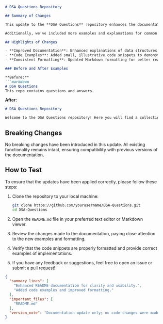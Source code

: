 ```markdown
# DSA Questions Repository

## Summary of Changes

This update to the **DSA Questions** repository enhances the documentation in the README file. Clearer instructions and improved formatting have been introduced to facilitate better understanding and navigation for contributors and users alike. The changes aim to provide a more streamlined experience when accessing essential information about the project, its structure, and usage guidelines.

Additionally, we've included more examples and explanations for common data structures and algorithms, ensuring that users can quickly grasp the concepts and implement solutions effectively. This update serves as a stepping stone towards building a more comprehensive and user-friendly resource for those learning data structures and algorithms.

## Highlights of Changes

- **Improved Documentation**: Enhanced explanations of data structures and algorithms.
- **Code Examples**: Added small, illustrative code snippets to demonstrate key concepts.
- **Consistent Formatting**: Updated Markdown formatting for better readability and aesthetics.

### Before and After Examples

**Before:**
```markdown
# DSA Questions
This repo contains questions and answers.
```

**After:**
```markdown
# DSA Questions Repository

Welcome to the DSA Questions repository! Here you will find a collection of data structure and algorithm questions along with their solutions. This resource is designed to help you understand and implement various algorithms effectively.
```

## Breaking Changes

No breaking changes have been introduced in this update. All existing functionality remains intact, ensuring compatibility with previous versions of the documentation.

## How to Test

To ensure that the updates have been applied correctly, please follow these steps:

1. Clone the repository to your local machine:
    ```bash
    git clone https://github.com/yourusername/DSA-Questions.git
    cd DSA-Questions
    ```

2. Open the `README.md` file in your preferred text editor or Markdown viewer.

3. Review the changes made to the documentation, paying close attention to the new examples and formatting.

4. Verify that the code snippets are properly formatted and provide correct examples of implementations.

5. If you have any feedback or suggestions, feel free to open an issue or submit a pull request!

```json
{
  "summary_lines": [
    "Enhanced README documentation for clarity and usability.",
    "Added code examples and improved formatting."
  ],
  "important_files": [
    "README.md"
  ],
  "version_note": "Documentation update only; no code changes were made."
}
```
```